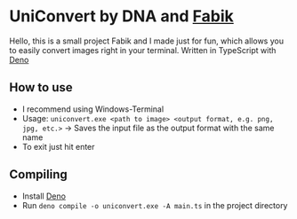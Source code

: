 # UniConvert by DNA and [Fabik](https://github.com/LegendFabix)
Hello,
this is a small project Fabik and I made just for fun, which allows you to easily convert images right in your terminal. Written in TypeScript with [Deno](https://deno.land/)

## How to use
- I recommend using Windows-Terminal
- Usage: `uniconvert.exe <path to image> <output format, e.g. png, jpg, etc.>` -> Saves the input file as the output format with the same name
- To exit just hit enter

## Compiling
- Install [Deno](https://deno.land/)
- Run `deno compile -o uniconvert.exe -A main.ts` in the project directory